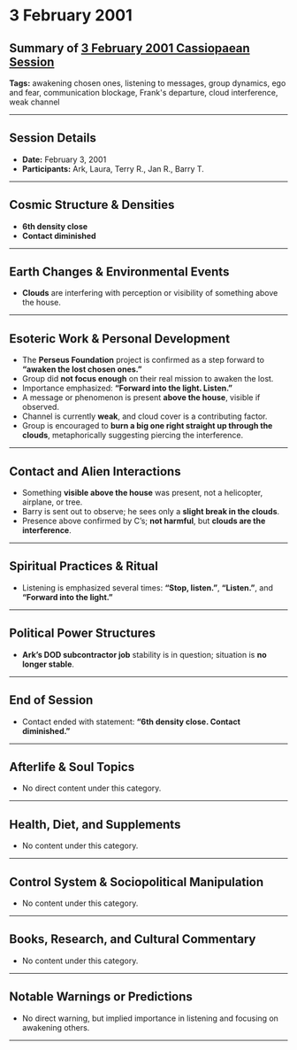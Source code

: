 # 3 February 2001

## Summary of [3 February 2001 Cassiopaean Session](https://cassiopaea.org/forum/threads/session-3-february-2001.18630/)

**Tags:** awakening chosen ones, listening to messages, group dynamics, ego and fear, communication blockage, Frank's departure, cloud interference, weak channel

---


## Session Details

- **Date:** February 3, 2001
- **Participants:** Ark, Laura, Terry R., Jan R., Barry T.

---


## Cosmic Structure & Densities

- **6th density close**
- **Contact diminished**

---


## Earth Changes & Environmental Events

- **Clouds** are interfering with perception or visibility of something above the house.

---


## Esoteric Work & Personal Development

- The **Perseus Foundation** project is confirmed as a step forward to **“awaken the lost chosen ones.”**
- Group did **not focus enough** on their real mission to awaken the lost.
- Importance emphasized: **“Forward into the light. Listen.”**
- A message or phenomenon is present **above the house**, visible if observed.
- Channel is currently **weak**, and cloud cover is a contributing factor.
- Group is encouraged to **burn a big one right straight up through the clouds**, metaphorically suggesting piercing the interference.

---


## Contact and Alien Interactions

- Something **visible above the house** was present, not a helicopter, airplane, or tree.
- Barry is sent out to observe; he sees only a **slight break in the clouds**.
- Presence above confirmed by C’s; **not harmful**, but **clouds are the interference**.

---


## Spiritual Practices & Ritual

- Listening is emphasized several times: **“Stop, listen.”**, **“Listen.”**, and **“Forward into the light.”**

---


## Political Power Structures

- **Ark’s DOD subcontractor job** stability is in question; situation is **no longer stable**.

---


## End of Session

- Contact ended with statement: **“6th density close. Contact diminished.”**


---
## Afterlife & Soul Topics

- No direct content under this category.

---


## Health, Diet, and Supplements

- No content under this category.

---


## Control System & Sociopolitical Manipulation

- No content under this category.

---


## Books, Research, and Cultural Commentary

- No content under this category.

---


## Notable Warnings or Predictions

- No direct warning, but implied importance in listening and focusing on awakening others.

---
